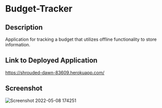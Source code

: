 # Budget-Tracker

## Description

Application for tracking a budget that utilizes offline functionality to store information.

## Link to Deployed Application

https://shrouded-dawn-83609.herokuapp.com/

## Screenshot
![Screenshot 2022-05-08 174251](https://user-images.githubusercontent.com/94558036/167318941-471c15d1-756d-453d-a983-1e527be9da25.png)
